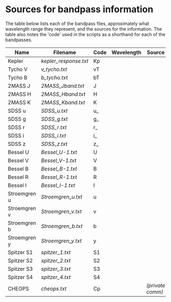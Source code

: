 # Sources for bandpass information

The table below lists each of the bandpass files, approximately what wavelength range they represent, and the sources for the information. The table also notes the 'code' used in the scripts as a shorthand for each of the bandpasses.

Name | Filename | Code | Wavelength | Source
--- | --- | --- | --- | ---
Kepler | *kepler_response.txt* | Kp | |
Tycho V | *v_tycho.txt* | vT | |
Tycho B | *b_tycho.txt* | bT | |
2MASS J | *2MASS_Jband.txt* | J | |
2MASS H | *2MASS_Hband.txt* | H | |
2MASS K | *2MASS_Kband.txt* | K | |
SDSS u | *SDSS_u.txt* | u_ | |
SDSS g | *SDSS_g.txt* | g_ | |
SDSS r | *SDSS_r.txt* | r_ | |
SDSS i | *SDSS_i.txt* | i_ | |
SDSS z | *SDSS_z.txt* | z_ | |
Bessel U | *Bessel_U-1.txt* | U | |
Bessel V | *Bessel_V-1.txt* | V | |
Bessel B | *Bessel_B-1.txt* | B | |
Bessel R | *Bessel_R-1.txt* | R | |
Bessel I | *Bessel_I-1.txt* | I | |
Stroemgren u | *Stroemgren_u.txt* | u | |
Stroemgren v | *Stroemgren_v.txt* | v | |
Stroemgren b | *Stroemgren_b.txt* | b | |
Stroemgren y | *Stroemgren_y.txt* | y | |
Spitzer S1 | *spitzer_1.txt* | S1 | |
Spitzer S2 | *spitzer_2.txt* | S2 | |
Spitzer S3 | *spitzer_3.txt* | S3 | |
Spitzer S4 | *spitzer_4.txt* | S4 | |
CHEOPS | *cheops.txt* | Cp | | *(private comm)*
